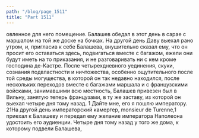 ```yaml
---
path: "/blog/page_1511"
title: "Part 1511"
---
```


овленное для него помещение.
Балашев обедал в этот день в сарае с маршалом на той же доске на бочках.
На другой день Даву выехал рано утром, и, пригласив к себе Балашева, внушительно сказал ему, что он просит его оставаться здесь, подвигаться вместе с багажом, ежели они будут иметь на то приказания, и не разговаривать ни с кем кроме господина де-Кастре.
После четырехдневного уединения, скуки, сознания подвластности и ничтожества, особенно ощутительного после той среды могущества, в которой он так недавно находился, после нескольких переходов вместе с багажами маршала и с французскими войсками, занимавшими всю местность, Балашев привезен был в Вильну, занятую теперь французами, в ту же заставу, из которой он выехал четыре дня тому назад.
1 Дайте мне, его я пошлю императору.
21На другой день императорский камергер, monsieur de Turenne,1 приехал к Балашеву и передал ему желание императора Наполеона удостоить его аудиенции.
Четыре дня тому назад у того же дома, к которому подвели Балашева,
